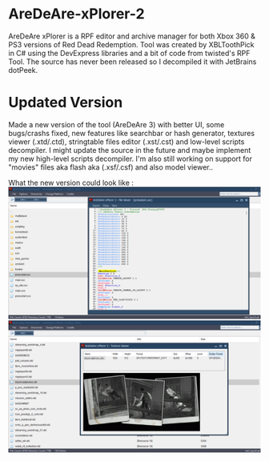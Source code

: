 # AreDeAre-xPlorer-2
AreDeAre xPlorer is a RPF editor and archive manager for both Xbox 360 &amp; PS3 versions of Red Dead Redemption.
Tool was created by XBLToothPick in C# using the DevExpress libraries and a bit of code from twisted's RPF Tool.
The source has never been released so I decompiled it with JetBrains dotPeek.

# Updated Version
Made a new version of the tool (AreDeAre 3) with better UI, some bugs/crashs fixed, new features like searchbar or hash generator, textures viewer (.xtd/.ctd), stringtable files editor (.xst/.cst) and low-level scripts decompiler.
I might update the source in the future and maybe implement my new high-level scripts decompiler. I'm also still working on support for "movies" files aka flash aka (.xsf/.csf) and also model viewer..

What the new version could look like :
![Screenshot](screenshot.png)
![Screenshot](screenshot1.png)
